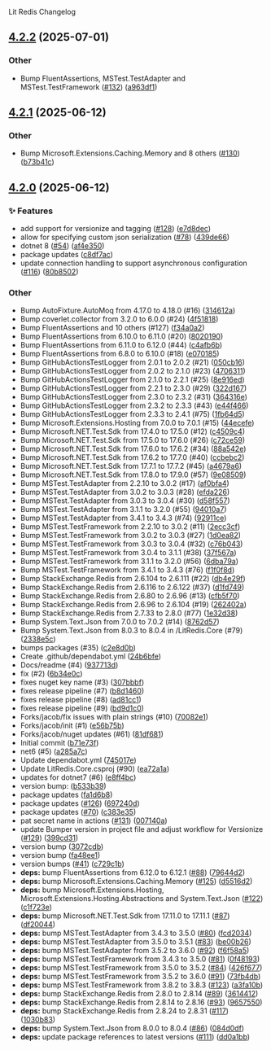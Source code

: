 Lit Redis Changelog
<a name="4.2.2"></a>
## [4.2.2](https://www.github.com/firebend/lit-redis/releases/tag/v4.2.2) (2025-07-01)

### Other

* Bump FluentAssertions, MSTest.TestAdapter and MSTest.TestFramework ([#132](https://www.github.com/firebend/lit-redis/issues/132)) ([a963df1](https://www.github.com/firebend/lit-redis/commit/a963df12343c79588661f05c2893093479db4ae3))

<a name="4.2.1"></a>
## [4.2.1](https://www.github.com/firebend/lit-redis/releases/tag/v4.2.1) (2025-06-12)

### Other

* Bump Microsoft.Extensions.Caching.Memory and 8 others ([#130](https://www.github.com/firebend/lit-redis/issues/130)) ([b73b41c](https://www.github.com/firebend/lit-redis/commit/b73b41cce45debdb466df449ea626b6f5eecfd99))

<a name="4.2.0"></a>
## [4.2.0](https://www.github.com/firebend/lit-redis/releases/tag/v4.2.0) (2025-06-12)

### ✨ Features

* add support for versionize and tagging ([#128](https://www.github.com/firebend/lit-redis/issues/128)) ([e7d8dec](https://www.github.com/firebend/lit-redis/commit/e7d8dec9fd6e7e61a6eb444c64287db3c5d41d99))
* allow for specifying custom json serialization ([#78](https://www.github.com/firebend/lit-redis/issues/78)) ([439de66](https://www.github.com/firebend/lit-redis/commit/439de66e887a48cc26c32a8d8d28d8052c4d4983))
* dotnet 8 ([#54](https://www.github.com/firebend/lit-redis/issues/54)) ([af4e350](https://www.github.com/firebend/lit-redis/commit/af4e35075731883115af9a3a4520ddbac9c3a2d2))
* package updates ([c8df7ac](https://www.github.com/firebend/lit-redis/commit/c8df7aca611366f49b3bf813cdcb5dd050f2d7d3))
* update connection handling to support asynchronous configuration ([#116](https://www.github.com/firebend/lit-redis/issues/116)) ([80b8502](https://www.github.com/firebend/lit-redis/commit/80b8502851802c46ae216e5368c1cbc813ce8ac5))

### Other

* Bump AutoFixture.AutoMoq from 4.17.0 to 4.18.0 (#16) ([314612a](https://www.github.com/firebend/lit-redis/commit/314612ad6de07ebfc50c5a8be45e1e7ba5b0507e))
* Bump coverlet.collector from 3.2.0 to 6.0.0 (#24) ([4f51818](https://www.github.com/firebend/lit-redis/commit/4f5181892ffc5d756297ce16eee11678663afc41))
* Bump FluentAssertions and 10 others (#127) ([f34a0a2](https://www.github.com/firebend/lit-redis/commit/f34a0a2dfecb9a57a1a9f3a8297128ea3f0729e4))
* Bump FluentAssertions from 6.10.0 to 6.11.0 (#20) ([8020190](https://www.github.com/firebend/lit-redis/commit/80201902624376b632157e21065d1b3f02ca99e5))
* Bump FluentAssertions from 6.11.0 to 6.12.0 (#44) ([c4afb6b](https://www.github.com/firebend/lit-redis/commit/c4afb6b838249df27de44ec8d1357904a4d9f901))
* Bump FluentAssertions from 6.8.0 to 6.10.0 (#18) ([e070185](https://www.github.com/firebend/lit-redis/commit/e07018514de2d2054d315b2fa2b5c1325b91b4c2))
* Bump GitHubActionsTestLogger from 2.0.1 to 2.0.2 (#21) ([050cb16](https://www.github.com/firebend/lit-redis/commit/050cb1670255b7318f1d5fdc7cf080c584f2dab5))
* Bump GitHubActionsTestLogger from 2.0.2 to 2.1.0 (#23) ([4706311](https://www.github.com/firebend/lit-redis/commit/470631161ef095ded59ed84f88e67d0952ef1e00))
* Bump GitHubActionsTestLogger from 2.1.0 to 2.2.1 (#25) ([8e916ed](https://www.github.com/firebend/lit-redis/commit/8e916eda346af7993a0ec657555c240cba2bea82))
* Bump GitHubActionsTestLogger from 2.2.1 to 2.3.0 (#29) ([322d167](https://www.github.com/firebend/lit-redis/commit/322d1670270d9262b99ca41953932d33517d2b43))
* Bump GitHubActionsTestLogger from 2.3.0 to 2.3.2 (#31) ([364316e](https://www.github.com/firebend/lit-redis/commit/364316e8befb35d852e6b7c3f38a185038710487))
* Bump GitHubActionsTestLogger from 2.3.2 to 2.3.3 (#43) ([e44f466](https://www.github.com/firebend/lit-redis/commit/e44f4661ab7f270c270405d82aee7494c097e375))
* Bump GitHubActionsTestLogger from 2.3.3 to 2.4.1 (#75) ([1fb64d5](https://www.github.com/firebend/lit-redis/commit/1fb64d53c3ee606b075c679ce3f23488af9e6385))
* Bump Microsoft.Extensions.Hosting from 7.0.0 to 7.0.1 (#15) ([44ecefe](https://www.github.com/firebend/lit-redis/commit/44ecefe4a8f3f8ee98d8c28f6aade3bf97ae071a))
* Bump Microsoft.NET.Test.Sdk from 17.4.0 to 17.5.0 (#12) ([c4509c4](https://www.github.com/firebend/lit-redis/commit/c4509c4117c7cfeff730768829a89ac36d203032))
* Bump Microsoft.NET.Test.Sdk from 17.5.0 to 17.6.0 (#26) ([c72ce59](https://www.github.com/firebend/lit-redis/commit/c72ce5924b62d4a65a7521a1a58317b663f2756d))
* Bump Microsoft.NET.Test.Sdk from 17.6.0 to 17.6.2 (#34) ([88a542e](https://www.github.com/firebend/lit-redis/commit/88a542e4b2f53e2b52d9a74502e9cf7fb11bef31))
* Bump Microsoft.NET.Test.Sdk from 17.6.2 to 17.7.0 (#40) ([ccbebc2](https://www.github.com/firebend/lit-redis/commit/ccbebc262d4ef71d7937b1d0ae142c8ead23032f))
* Bump Microsoft.NET.Test.Sdk from 17.7.1 to 17.7.2 (#45) ([a4679a6](https://www.github.com/firebend/lit-redis/commit/a4679a62731614b80a1c30a223c96c143b4e69a2))
* Bump Microsoft.NET.Test.Sdk from 17.8.0 to 17.9.0 (#57) ([9e08509](https://www.github.com/firebend/lit-redis/commit/9e08509e7433c465378c91c891dc6b618b2c4d38))
* Bump MSTest.TestAdapter from 2.2.10 to 3.0.2 (#17) ([af0bfa4](https://www.github.com/firebend/lit-redis/commit/af0bfa476c56e336e83199c03c82e553f7286622))
* Bump MSTest.TestAdapter from 3.0.2 to 3.0.3 (#28) ([efda226](https://www.github.com/firebend/lit-redis/commit/efda226f8e61ae5193c6e81f2dc3d51601062aae))
* Bump MSTest.TestAdapter from 3.0.3 to 3.0.4 (#30) ([d58f557](https://www.github.com/firebend/lit-redis/commit/d58f55774fd2dc1d36ef5d4a738a9ee58c92b500))
* Bump MSTest.TestAdapter from 3.1.1 to 3.2.0 (#55) ([94010a7](https://www.github.com/firebend/lit-redis/commit/94010a760c1d687a342aedb973b8435bbd50f377))
* Bump MSTest.TestAdapter from 3.4.1 to 3.4.3 (#74) ([92911ce](https://www.github.com/firebend/lit-redis/commit/92911cec76a4836cb3815dfc7df594ad856e89f8))
* Bump MSTest.TestFramework from 2.2.10 to 3.0.2 (#11) ([2ecc3cf](https://www.github.com/firebend/lit-redis/commit/2ecc3cf738db8d48e7410b5552d5ad70a2260c77))
* Bump MSTest.TestFramework from 3.0.2 to 3.0.3 (#27) ([1d0ea82](https://www.github.com/firebend/lit-redis/commit/1d0ea8237a17e14081df09365ea5e1218fcdb77d))
* Bump MSTest.TestFramework from 3.0.3 to 3.0.4 (#32) ([c76b043](https://www.github.com/firebend/lit-redis/commit/c76b0433166352d4ef170ee2db1e5db62f1c5e47))
* Bump MSTest.TestFramework from 3.0.4 to 3.1.1 (#38) ([37f567a](https://www.github.com/firebend/lit-redis/commit/37f567adbeb58815ea8420c79117014b3e2261cd))
* Bump MSTest.TestFramework from 3.1.1 to 3.2.0 (#56) ([6dba79a](https://www.github.com/firebend/lit-redis/commit/6dba79ae6693f02ebf6392d5d6e72760eb556dd5))
* Bump MSTest.TestFramework from 3.4.1 to 3.4.3 (#76) ([f1f0f8d](https://www.github.com/firebend/lit-redis/commit/f1f0f8d8909d50fd1974c4555c579deff2233d55))
* Bump StackExchange.Redis from 2.6.104 to 2.6.111 (#22) ([db4e29f](https://www.github.com/firebend/lit-redis/commit/db4e29f7129449fca2a8c70314722e9549d0374f))
* Bump StackExchange.Redis from 2.6.116 to 2.6.122 (#37) ([d1fd749](https://www.github.com/firebend/lit-redis/commit/d1fd749d4a73fe4f0eb0eec68f42ac8cf6c63021))
* Bump StackExchange.Redis from 2.6.80 to 2.6.96 (#13) ([cfb5f70](https://www.github.com/firebend/lit-redis/commit/cfb5f70379d596113a432dbb1dcbb08ded41555b))
* Bump StackExchange.Redis from 2.6.96 to 2.6.104 (#19) ([262402a](https://www.github.com/firebend/lit-redis/commit/262402a15570ea54fef9ccbcacd48a0af7c6c736))
* Bump StackExchange.Redis from 2.7.33 to 2.8.0 (#77) ([1e32d38](https://www.github.com/firebend/lit-redis/commit/1e32d3892c735b660de933112fb8620d65fcd44e))
* Bump System.Text.Json from 7.0.0 to 7.0.2 (#14) ([8762d57](https://www.github.com/firebend/lit-redis/commit/8762d578ee8b6b8cccbeb2f9db648557066665e2))
* Bump System.Text.Json from 8.0.3 to 8.0.4 in /LitRedis.Core (#79) ([2338e5c](https://www.github.com/firebend/lit-redis/commit/2338e5ccdb2c8908d6c16b03405ad0ec59f9c670))
* bumps packages (#35) ([c2e8d0b](https://www.github.com/firebend/lit-redis/commit/c2e8d0b7be9d0ced9e20583ebc17494c308fcfaf))
* Create .github/dependabot.yml ([24b6bfe](https://www.github.com/firebend/lit-redis/commit/24b6bfe827b9b5b36dffd23656d6bcd894092b16))
* Docs/readme (#4) ([937713d](https://www.github.com/firebend/lit-redis/commit/937713d7f50327dc519c04c65707bed09b12b07c))
* fix (#2) ([6b34e0c](https://www.github.com/firebend/lit-redis/commit/6b34e0c0a5e1fbc0b36e9e8c1e23b11333d9f7ba))
* fixes nuget key name (#3) ([307bbbf](https://www.github.com/firebend/lit-redis/commit/307bbbfca28af478d44dd51fab05890ed0a31608))
* fixes release pipeline (#7) ([b8d1460](https://www.github.com/firebend/lit-redis/commit/b8d1460cfa8f23f3378c47fa50c847dad15a9fdf))
* fixes release pipeline (#8) ([ad81cc1](https://www.github.com/firebend/lit-redis/commit/ad81cc15f0ac4c7d004c961fecad7d2be00cd04d))
* fixes release pipeline (#9) ([bd9d1c0](https://www.github.com/firebend/lit-redis/commit/bd9d1c0cfcb4f06b8ec154016354382343afc827))
* Forks/jacob/fix issues with plain strings (#10) ([70082e1](https://www.github.com/firebend/lit-redis/commit/70082e100b8fc5875afd91739edaff17febd2f21))
* Forks/jacob/init (#1) ([e56b75b](https://www.github.com/firebend/lit-redis/commit/e56b75b7e93051fede42867bf4636c470b445d21))
* Forks/jacob/nuget updates (#61) ([81df681](https://www.github.com/firebend/lit-redis/commit/81df6818ea2601271d433222f30bee9c9ea62847))
* Initial commit ([b71e73f](https://www.github.com/firebend/lit-redis/commit/b71e73fcc345f7d7641385a6344b0be1a161d935))
* net6 (#5) ([a285a7c](https://www.github.com/firebend/lit-redis/commit/a285a7c3da13f8e73268dfc06587c04998e89711))
* Update dependabot.yml ([745017e](https://www.github.com/firebend/lit-redis/commit/745017e7383d0231339e0531af4d8f72a5d9aeb5))
* Update LitRedis.Core.csproj (#90) ([ea72a1a](https://www.github.com/firebend/lit-redis/commit/ea72a1a9db651ea86c989f0e67afa0685c57a7cc))
* updates for dotnet7 (#6) ([e8ff4bc](https://www.github.com/firebend/lit-redis/commit/e8ff4bc3a0ee06c8b9246316504bd43484838c2f))
* version bump: ([b533b39](https://www.github.com/firebend/lit-redis/commit/b533b395da6347cb3675bb4248547edabb020c84))
* package updates ([fa1d6b8](https://www.github.com/firebend/lit-redis/commit/fa1d6b8a5a843dd437a9c2c9960f56819e884092))
* package updates ([#126](https://www.github.com/firebend/lit-redis/issues/126)) ([697240d](https://www.github.com/firebend/lit-redis/commit/697240d2bc1f4a1a108f3b279d20e9037e7229df))
* package updates ([#70](https://www.github.com/firebend/lit-redis/issues/70)) ([c383e35](https://www.github.com/firebend/lit-redis/commit/c383e3504a9c227338ad25ed69021ac8b0666331))
* pat secret name in actions  ([#131](https://www.github.com/firebend/lit-redis/issues/131)) ([007140a](https://www.github.com/firebend/lit-redis/commit/007140a7a8f7cd16240c15b15343fdcc50e98c38))
* update Bumper version in project file and adjust workflow for Versionize ([#129](https://www.github.com/firebend/lit-redis/issues/129)) ([399cd31](https://www.github.com/firebend/lit-redis/commit/399cd3194d25d3f899483c714edd8a2a0f88592d))
* version bump ([3072cdb](https://www.github.com/firebend/lit-redis/commit/3072cdb6c77004355898a3183ddbdae1b20ab60d))
* version bump ([fa48ee1](https://www.github.com/firebend/lit-redis/commit/fa48ee16cd72d6645a4128cd1fe4ef72716133a3))
* version bumps ([#41](https://www.github.com/firebend/lit-redis/issues/41)) ([c729c1b](https://www.github.com/firebend/lit-redis/commit/c729c1bde99c27a61bb162230c2eaa159045862a))
* **deps:** bump FluentAssertions from 6.12.0 to 6.12.1 ([#88](https://www.github.com/firebend/lit-redis/issues/88)) ([79644d2](https://www.github.com/firebend/lit-redis/commit/79644d254e93315be1920006cd64edac8442de38))
* **deps:** bump Microsoft.Extensions.Caching.Memory ([#125](https://www.github.com/firebend/lit-redis/issues/125)) ([d5516d2](https://www.github.com/firebend/lit-redis/commit/d5516d29ae240119f41712042633788d0ac5acee))
* **deps:** bump Microsoft.Extensions.Hosting, Microsoft.Extensions.Hosting.Abstractions and System.Text.Json ([#122](https://www.github.com/firebend/lit-redis/issues/122)) ([c1f723e](https://www.github.com/firebend/lit-redis/commit/c1f723eeb999a1b626a40705ab56d2fff5899197))
* **deps:** bump Microsoft.NET.Test.Sdk from 17.11.0 to 17.11.1 ([#87](https://www.github.com/firebend/lit-redis/issues/87)) ([df20044](https://www.github.com/firebend/lit-redis/commit/df200440c9d789b6d507a92c5e29e7dbc8f2d8c6))
* **deps:** bump MSTest.TestAdapter from 3.4.3 to 3.5.0 ([#80](https://www.github.com/firebend/lit-redis/issues/80)) ([fcd2034](https://www.github.com/firebend/lit-redis/commit/fcd20342971fd34c186423e48410c097b1f182b5))
* **deps:** bump MSTest.TestAdapter from 3.5.0 to 3.5.1 ([#83](https://www.github.com/firebend/lit-redis/issues/83)) ([be00b26](https://www.github.com/firebend/lit-redis/commit/be00b2691d397fc3081d1c35b85bb8663b7654dc))
* **deps:** bump MSTest.TestAdapter from 3.5.2 to 3.6.0 ([#92](https://www.github.com/firebend/lit-redis/issues/92)) ([f6f58a5](https://www.github.com/firebend/lit-redis/commit/f6f58a56348d93eed91c1f00d3285a3cb38a19fe))
* **deps:** bump MSTest.TestFramework from 3.4.3 to 3.5.0 ([#81](https://www.github.com/firebend/lit-redis/issues/81)) ([0f48193](https://www.github.com/firebend/lit-redis/commit/0f4819308caadaef610356a4da80b3e2c3b17d70))
* **deps:** bump MSTest.TestFramework from 3.5.0 to 3.5.2 ([#84](https://www.github.com/firebend/lit-redis/issues/84)) ([426f677](https://www.github.com/firebend/lit-redis/commit/426f6770827156965e5049f2b9e2e8db7c2efa9e))
* **deps:** bump MSTest.TestFramework from 3.5.2 to 3.6.0 ([#91](https://www.github.com/firebend/lit-redis/issues/91)) ([73fb4db](https://www.github.com/firebend/lit-redis/commit/73fb4db30ceb5092ffc9243e517e672af2befe9c))
* **deps:** bump MSTest.TestFramework from 3.8.2 to 3.8.3 ([#123](https://www.github.com/firebend/lit-redis/issues/123)) ([a3fa10b](https://www.github.com/firebend/lit-redis/commit/a3fa10b6a870bfca969fe092aa9df3efb34f5db3))
* **deps:** bump StackExchange.Redis from 2.8.0 to 2.8.14 ([#89](https://www.github.com/firebend/lit-redis/issues/89)) ([3614412](https://www.github.com/firebend/lit-redis/commit/3614412bff112a0f7c0d1b0d5c0c1325f0810794))
* **deps:** bump StackExchange.Redis from 2.8.14 to 2.8.16 ([#93](https://www.github.com/firebend/lit-redis/issues/93)) ([9657550](https://www.github.com/firebend/lit-redis/commit/9657550c4bc3457b03e8f6b825d3251d485c46a9))
* **deps:** bump StackExchange.Redis from 2.8.24 to 2.8.31 ([#117](https://www.github.com/firebend/lit-redis/issues/117)) ([1030b83](https://www.github.com/firebend/lit-redis/commit/1030b834d4f42727fbf98f21acbb38c4886cc3e0))
* **deps:** bump System.Text.Json from 8.0.0 to 8.0.4 ([#86](https://www.github.com/firebend/lit-redis/issues/86)) ([084d0df](https://www.github.com/firebend/lit-redis/commit/084d0df759c5668237322f2884808a88767bde92))
* **deps:** update package references to latest versions ([#111](https://www.github.com/firebend/lit-redis/issues/111)) ([dd0a1bb](https://www.github.com/firebend/lit-redis/commit/dd0a1bb006c94b0a4fb0920e988c62ef1ee39c63))

